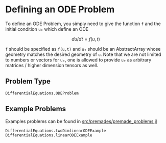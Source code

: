 # Defining an ODE Problem

To define an ODE Problem, you simply need to give the function ``f`` and the initial
condition ``u₀`` which define an ODE

```math
du/dt = f(u,t)
```

`f` should be specified as `f(u,t)` and `u₀` should be an AbstractArray whose
geometry matches the desired geometry of `u`. Note that we are not limited to
numbers or vectors for `u₀`, one is allowed to provide `u₀` as arbitrary
matrices / higher dimension tensors as well.

## Problem Type

```@docs
DifferentialEquations.ODEProblem
```

## Example Problems

Examples problems can be found in <a href="https://github.com/ChrisRackauckas/DifferentialEquations.jl/blob/master/src/premades/premade_problems.jl">src/premades/premade_problems.jl</a>

```@docs
DifferentialEquations.twoDimlinearODEExample
DifferentialEquations.linearODEExample
```

